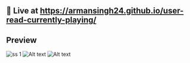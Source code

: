## 🚀 Live at https://armansingh24.github.io/user-read-currently-playing/

## Preview
![ss 1](https://i.imgur.com/bPLc64V.png)
![Alt text](https://i.imgur.com/iu65LAx.png)  ![Alt text](https://i.imgur.com/2Oc3Fj0.png)
